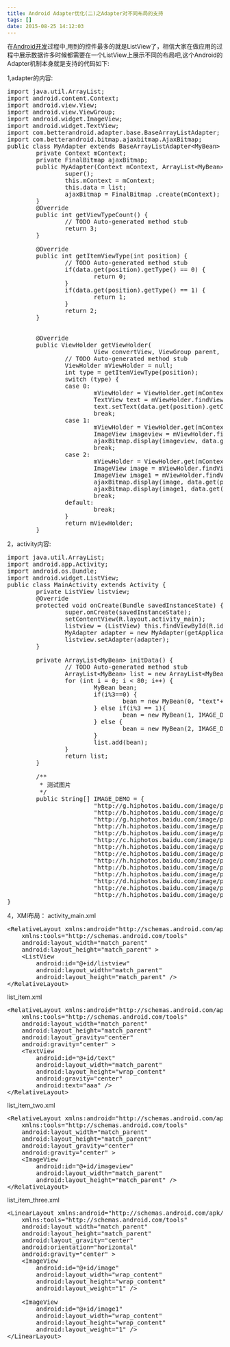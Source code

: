 ```yaml
---
title: Android Adapter优化(二)之Adapter对不同布局的支持
tags: []
date: 2015-08-25 14:12:03
---
```


在[Android开发](http://www.eoeandroid.com/)过程中,用到的控件最多的就是ListView了，相信大家在做应用的过程中展示数据许多时候都需要在一个ListView上展示不同的布局吧,这个Android的Adapter机制本身就是支持的代码如下:
<!-- more -->
1,adapter的内容:
<pre class="brush:java;toolbar:false">import java.util.ArrayList;
import android.content.Context;
import android.view.View;
import android.view.ViewGroup;
import android.widget.ImageView;
import android.widget.TextView;
import com.betterandroid.adapter.base.BaseArrayListAdapter;
import com.betterandroid.bitmap.ajaxbitmap.AjaxBitmap;
public class MyAdapter extends BaseArrayListAdapter&lt;MyBean&gt; {
        private Context mContext;
        private FinalBitmap ajaxBitmap;
        public MyAdapter(Context mContext, ArrayList&lt;MyBean&gt; list) {
                super();
                this.mContext = mContext;
                this.data = list;
                ajaxBitmap = FinalBitmap .create(mContext);
        }
        @Override
        public int getViewTypeCount() {
                // TODO Auto-generated method stub
                return 3;
        }
        
        @Override
        public int getItemViewType(int position) {
                // TODO Auto-generated method stub
                if(data.get(position).getType() == 0) {
                        return 0;
                }
                if(data.get(position).getType() == 1) {
                        return 1;
                }
                return 2;
        }
        
        
        @Override
        public ViewHolder getViewHolder(
                        View convertView, ViewGroup parent, int position) {
                // TODO Auto-generated method stub
                ViewHolder mViewHolder = null;
                int type = getItemViewType(position);
                switch (type) {
                case 0:
                        mViewHolder = ViewHolder.get(mContext, convertView, parent, R.layout.list_item);
                        TextView text = mViewHolder.findViewById(R.id.text);
                        text.setText(data.get(position).getContent());
                        break;
                case 1:
                        mViewHolder = ViewHolder.get(mContext, convertView, parent, R.layout.list_item_two);
                        ImageView imageview = mViewHolder.findViewById(R.id.imageview);
                        ajaxBitmap.display(imageview, data.get(position).getContent());
                        break;
                case 2:
                        mViewHolder = ViewHolder.get(mContext, convertView, parent, R.layout.list_item_three);
                        ImageView image = mViewHolder.findViewById(R.id.image);
                        ImageView image1 = mViewHolder.findViewById(R.id.image1);
                        ajaxBitmap.display(image, data.get(position).getContent());
                        ajaxBitmap.display(image1, data.get(position).getContent());
                        break;
                default:
                        break;
                }
                return mViewHolder;
        }</pre>

2，activity内容:
<pre class="brush:java;toolbar:false">import java.util.ArrayList;
import android.app.Activity;
import android.os.Bundle;
import android.widget.ListView;
public class MainActivity extends Activity {
        private ListView listview;
        @Override
        protected void onCreate(Bundle savedInstanceState) {
                super.onCreate(savedInstanceState);
                setContentView(R.layout.activity_main);
                listview = (ListView) this.findViewById(R.id.listview);
                MyAdapter adapter = new MyAdapter(getApplicationContext(), initData());
                listview.setAdapter(adapter);
        }
        
        private ArrayList&lt;MyBean&gt; initData() {
                // TODO Auto-generated method stub
                ArrayList&lt;MyBean&gt; list = new ArrayList&lt;MyBean&gt;();
                for (int i = 0; i &lt; 80; i++) {
                        MyBean bean;
                        if(i%3==0) {
                                bean = new MyBean(0, &quot;text&quot;+i);
                        } else if(i%3 == 1){
                                bean = new MyBean(1, IMAGE_DEMO[i%14]);
                        } else {
                                bean = new MyBean(2, IMAGE_DEMO[i%14]);
                        }
                        list.add(bean);
                }
                return list;
        }
        
        /**
         * 测试图片
         */
        public String[] IMAGE_DEMO = {
                        &quot;http://g.hiphotos.baidu.com/image/pic/item/0bd162d9f2d3572cb707d6dd8813632763d0c3ce.jpg&quot;,
                        &quot;http://b.hiphotos.baidu.com/image/pic/item/bba1cd11728b4710604224c1c1cec3fdfc03234a.jpg&quot;,
                        &quot;http://g.hiphotos.baidu.com/image/pic/item/3bf33a87e950352a18846f095143fbf2b3118bce.jpg&quot;,
                        &quot;http://h.hiphotos.baidu.com/image/pic/item/b3fb43166d224f4a97ffc6120bf790529822d149.jpg&quot;,
                        &quot;http://b.hiphotos.baidu.com/image/pic/item/e4dde71190ef76c6aeb24e2a9f16fdfaaf51674a.jpg&quot;,
                        &quot;http://c.hiphotos.baidu.com/image/pic/item/4a36acaf2edda3cc9ecc193f03e93901213f9281.jpg&quot;,
                        &quot;http://h.hiphotos.baidu.com/image/pic/item/241f95cad1c8a786beb13e066509c93d70cf501a.jpg&quot;,
                        &quot;http://e.hiphotos.baidu.com/image/pic/item/e824b899a9014c08f25c9da4087b02087bf4f448.jpg&quot;,
                        &quot;http://h.hiphotos.baidu.com/image/pic/item/d788d43f8794a4c23243522a0cf41bd5ad6e394a.jpg&quot;,
                        &quot;http://b.hiphotos.baidu.com/image/pic/item/6609c93d70cf3bc7d6ad8dead300baa1cd112a02.jpg&quot;,
                        &quot;http://h.hiphotos.baidu.com/image/pic/item/b219ebc4b74543a905b7baca1c178a82b9011403.jpg&quot;,
                        &quot;http://d.hiphotos.baidu.com/image/pic/item/c8ea15ce36d3d53955944fc53887e950352ab00f.jpg&quot;,
                        &quot;http://e.hiphotos.baidu.com/image/pic/item/241f95cad1c8a7860504930c6509c93d70cf5082.jpg&quot;,
                        &quot;http://h.hiphotos.baidu.com/image/pic/item/4e4a20a4462309f77ff6d318700e0cf3d7cad61b.jpg&quot; };
}</pre>

4，XMl布局：
activity_main.xml
<pre class="brush:xml;toolbar:false">&lt;RelativeLayout xmlns:android=&quot;http://schemas.android.com/apk/res/android&quot;
    xmlns:tools=&quot;http://schemas.android.com/tools&quot;
    android:layout_width=&quot;match_parent&quot;
    android:layout_height=&quot;match_parent&quot; &gt;
    &lt;ListView
        android:id=&quot;@+id/listview&quot;
        android:layout_width=&quot;match_parent&quot;
        android:layout_height=&quot;match_parent&quot; /&gt;
&lt;/RelativeLayout&gt;</pre>

list_item.xml
<pre class="brush:xml;toolbar:false">&lt;RelativeLayout xmlns:android=&quot;http://schemas.android.com/apk/res/android&quot;
    xmlns:tools=&quot;http://schemas.android.com/tools&quot;
    android:layout_width=&quot;match_parent&quot;
    android:layout_height=&quot;match_parent&quot;
    android:layout_gravity=&quot;center&quot;
    android:gravity=&quot;center&quot; &gt;
    &lt;TextView
        android:id=&quot;@+id/text&quot;
        android:layout_width=&quot;match_parent&quot;
        android:layout_height=&quot;wrap_content&quot;
        android:gravity=&quot;center&quot;
        android:text=&quot;aaa&quot; /&gt;
&lt;/RelativeLayout&gt;</pre>

list_item_two.xml
<pre class="brush:xml;toolbar:false">&lt;RelativeLayout xmlns:android=&quot;http://schemas.android.com/apk/res/android&quot;
    xmlns:tools=&quot;http://schemas.android.com/tools&quot;
    android:layout_width=&quot;match_parent&quot;
    android:layout_height=&quot;match_parent&quot;
    android:layout_gravity=&quot;center&quot;
    android:gravity=&quot;center&quot; &gt;
    &lt;ImageView
        android:id=&quot;@+id/imageview&quot;
        android:layout_width=&quot;match_parent&quot;
        android:layout_height=&quot;match_parent&quot; /&gt;
&lt;/RelativeLayout&gt;</pre>

list_item_three.xml
<pre class="brush:xml;toolbar:false">&lt;LinearLayout xmlns:android=&quot;http://schemas.android.com/apk/res/android&quot;
    xmlns:tools=&quot;http://schemas.android.com/tools&quot;
    android:layout_width=&quot;match_parent&quot;
    android:layout_height=&quot;match_parent&quot;
    android:layout_gravity=&quot;center&quot;
    android:orientation=&quot;horizontal&quot;
    android:gravity=&quot;center&quot; &gt;
    &lt;ImageView
        android:id=&quot;@+id/image&quot;
        android:layout_width=&quot;wrap_content&quot;
        android:layout_height=&quot;wrap_content&quot;
        android:layout_weight=&quot;1&quot; /&gt;
    
    &lt;ImageView
        android:id=&quot;@+id/image1&quot;
        android:layout_width=&quot;wrap_content&quot;
        android:layout_height=&quot;wrap_content&quot;
        android:layout_weight=&quot;1&quot; /&gt;
&lt;/LinearLayout&gt;</pre>